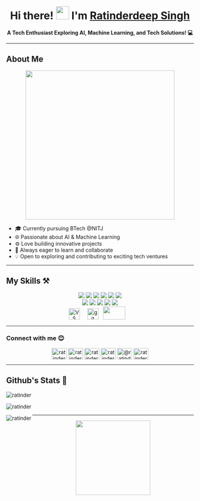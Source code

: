 <h1 align="center">Hi there! <img src="https://media.giphy.com/media/hvRJCLFzcasrR4ia7z/giphy.gif" width="35"> I'm <a href="https://github.com/your-username">Ratinderdeep Singh</a></h1>
<p align="center">
  <b>A Tech Enthusiast Exploring AI, Machine Learning, and Tech Solutions! 💻</b>
</p>

---

<h2 align="left">About Me</h2>
<p align="center">
  <img src="https://media.giphy.com/media/f3iwJFOVOwuy7K6FFw/giphy.gif" width="400" />
</p>

- 🎓 Currently pursuing BTech @NITJ
- 🌐 Passionate about AI & Machine Learning
- ⚙️ Love building innovative projects
- 🚀 Always eager to learn and collaborate
- 💡 Open to exploring and contributing to exciting tech ventures

---

<h2 align="left">My Skills ⚒️</h2>
<p align="center">
  <img src="https://img.shields.io/badge/-HTML%20%2F%20CSS-red?style=flat-square&logo=html5&logoColor=white" />
  <img src="https://img.shields.io/badge/-JavaScript-black?style=flat-square&logo=javascript&logoColor=yellow" />
  <img src="https://img.shields.io/badge/--darkblue?style=flat-square&logo=c&logoColor=white" />
  <img src="https://img.shields.io/badge/-++-darkblue?style=flat-square&logo=c&logoColor=white" />
  <img src="https://img.shields.io/badge/-Python-darkgreen?style=flat-square&logo=python&logoColor=white" />
  <img src="https://img.shields.io/badge/-AI%20%2F%20Machine%20Learning-orange?style=flat-square&logo=matplotlib&logoColor=white" />
  <br/>
  <img src="https://img.shields.io/badge/-Jupyter-grey?style=flat-square&logo=jupyter&logoColor=yelloworange" />
  <img src="https://img.shields.io/badge/-Kaggle-blue?style=flat-square&logo=kaggle&logoColor=white" />
  <img src="https://img.shields.io/badge/-Pandas-darkblue?style=flat-square&logo=pandas&logoColor=white" />
  <img src="https://img.shields.io/badge/-scikitlearn-black?style=flat-square&logo=scikitlearn&logoColor=yellow" />
  <img src="https://img.shields.io/badge/-numpy-blue?style=flat-square&logo=numpy&logoColor=white" />
  <br/>
  <img src="https://cdn.jsdelivr.net/gh/devicons/devicon/icons/vscode/vscode-original.svg" height="30" alt="VS Code logo"  />
  <img width="12" />
  <img src="https://cdn.jsdelivr.net/gh/devicons/devicon/icons/git/git-original.svg" height="30" alt="git logo"  />
  <img width="5" />
  <img src="https://img.shields.io/badge/--black?style=flat-square&logo=github&logoColor=white" width="60" height="35"/>
  <img width="12" />
</p>

---

<h3 align="left">Connect with me 😊</h3>
<p align="center">
  <a href="https://twitter.com/ratinder_999" target="blank"><img align="center" src="https://raw.githubusercontent.com/rahuldkjain/github-profile-readme-generator/master/src/images/icons/Social/twitter.svg" alt="ratinder_999" height="30" width="40" /></a>
  <a href="https://linkedin.com/in/ratinderdeepsingh" target="blank"><img align="center" src="https://raw.githubusercontent.com/rahuldkjain/github-profile-readme-generator/master/src/images/icons/Social/linked-in-alt.svg" alt="ratinderdeepsingh" height="30" width="40" /></a>
  <a href="https://kaggle.com/ratinderdeepsingh" target="blank"><img align="center" src="https://raw.githubusercontent.com/rahuldkjain/github-profile-readme-generator/master/src/images/icons/Social/kaggle.svg" alt="ratinderdeepsingh" height="30" width="40" /></a>
  <a href="https://instagram.com/ratinder_999" target="blank"><img align="center" src="https://raw.githubusercontent.com/rahuldkjain/github-profile-readme-generator/master/src/images/icons/Social/instagram.svg" alt="ratinder_999" height="30" width="40" /></a>
  <a href="https://medium.com/@ratinder4954" target="blank"><img align="center" src="https://raw.githubusercontent.com/rahuldkjain/github-profile-readme-generator/master/src/images/icons/Social/medium.svg" alt="@ratinder4954" height="30" width="40" /></a>
  <a href="https://www.leetcode.com/ratinder_op" target="blank"><img align="center" src="https://raw.githubusercontent.com/rahuldkjain/github-profile-readme-generator/master/src/images/icons/Social/leet-code.svg" alt="ratinder_op" height="30" width="40" /></a>
</p>

---

<h2>Github's Stats 📶</h2>
<p><img align="center" src="https://github-readme-streak-stats.herokuapp.com/?user=iamratinder&theme=dark&bg_color=000000" alt="ratinder" /></p>
<p><img align="center" src="https://github-readme-stats.vercel.app/api?username=iamratinder&show_icons=true&theme=dark&bg_color=000000&locale=en" alt="ratinder" /></p>
<p><img align="left" src="https://github-readme-stats.vercel.app/api/top-langs?username=iamratinder&show_icons=true&theme=dark&bg_color=000000&locale=en&layout=compact" alt="ratinder" /></p>

---

<p align="center">
  <img src="https://media.giphy.com/media/umYMU8G2ixG5mJBDo5/giphy.gif?cid=790b761161xjlpqj70b1zrg39v5pq4wnfvv5olpmt9o4fqq9&ep=v1_gifs_search&rid=giphy.gif&ct=g" width="200" />
</p>
